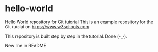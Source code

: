 # hello-world
Hello World repository for Git tutorial
This is an example repository for the Git tutoial on https://www.w3schools.com

This repository is built step by step in the tutorial.
Done (-_-).

New line in README
